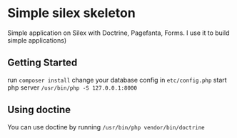 # Simple silex skeleton

Simple application on Silex with Doctrine, Pagefanta, Forms. I use it to build simple applications)

## Getting Started

run `composer install`
change your database config in `etc/config.php`
start php server `/usr/bin/php -S 127.0.0.1:8000`

## Using doctine

You can use doctine by running `/usr/bin/php vendor/bin/doctrine`
